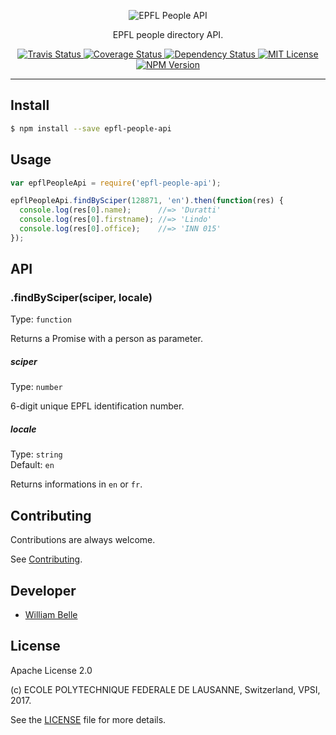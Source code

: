 <p align="center">
  <img alt="EPFL People API" src="https://raw.githubusercontent.com/epfl-devrun/epfl-people-api/master/docs/readme/readme-logo.png">
</p>

<p align="center">
  EPFL people directory API.
</p>

<p align="center">
  <a href="https://travis-ci.org/epfl-devrun/epfl-people-api">
    <img alt="Travis Status" src="https://travis-ci.org/epfl-devrun/epfl-people-api.svg?branch=master">
  </a>
  <a href="https://coveralls.io/github/epfl-devrun/epfl-people-api?branch=master">
    <img alt="Coverage Status" src="https://coveralls.io/repos/github/epfl-devrun/epfl-people-api/badge.svg?branch=master"/>
  </a>
  <a href='https://gemnasium.com/github.com/epfl-devrun/epfl-people-api'>
    <img alt="Dependency Status" src="https://gemnasium.com/badges/github.com/epfl-devrun/epfl-people-api.svg" />
  </a>
  <a href="https://raw.githubusercontent.com/epfl-devrun/epfl-people-api/master/LICENSE">
    <img alt="MIT License" src="https://img.shields.io/badge/license-Apache%202.0-blue.svg">
  </a>
  <a href='https://www.npmjs.com/package/epfl-people-api'>
    <img alt="NPM Version" src="https://img.shields.io/npm/v/epfl-people-api.svg" />
  </a>
</p>

---

Install
-------

```bash
$ npm install --save epfl-people-api
```

Usage
-----

```javascript
var epflPeopleApi = require('epfl-people-api');

epflPeopleApi.findBySciper(128871, 'en').then(function(res) {
  console.log(res[0].name);      //=> 'Duratti'
  console.log(res[0].firstname); //=> 'Lindo'
  console.log(res[0].office);    //=> 'INN 015'
});
```

API
---

### .findBySciper(sciper, locale)

Type: `function`

Returns a Promise with a person as parameter.

##### sciper

Type: `number`

6-digit unique EPFL identification number.

##### locale

Type: `string`<br>
Default: `en`

Returns informations in `en` or `fr`.


Contributing
------------

Contributions are always welcome.

See [Contributing](CONTRIBUTING.md).

Developer
---------

  * [William Belle](https://github.com/williambelle)

License
-------

Apache License 2.0

(c) ECOLE POLYTECHNIQUE FEDERALE DE LAUSANNE, Switzerland, VPSI, 2017.

See the [LICENSE](LICENSE) file for more details.

